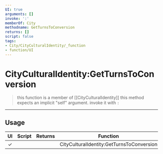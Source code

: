 ```yaml
---
UI: true
arguments: []
invoke: ':'
memberOf: City
methodname: GetTurnsToConversion
returns: []
script: false
tags:
- City/CityCulturalIdentity/_function
- function/UI
---
```

# CityCulturalIdentity:GetTurnsToConversion
> this function is a member of [[CityCulturalIdentity]]
> this method expects an implicit "self" argument. invoke it with `:`
-----
## Usage
|  UI | Script | Returns | Function | Arguments |
|:---:|:------:|-------:|:--------:|:---------|
|✓| ||CityCulturalIdentity:GetTurnsToConversion||
